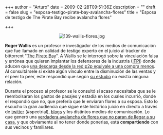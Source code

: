 +++
author = "Arturo"
date = 2009-02-28T09:51:36Z
description = ""
draft = false
slug = "esposa-testigo-pirate-bay-avalancha-flores"
title = "Esposa de testigo de The Pirate Bay recibe avalancha flores"

+++

<p align="center"><img src="http://geeksan.com/wp-content/uploads/import/139-wallis-flores.jpg" alt="139-wallis-flores.jpg" /></p> 

<p><strong>Roger Wallis</strong> es un profesor e investigador de los medios de comunicación que fue llamado en calidad de testigo experto en el juicio al tracker de bittorrent "<a href="http://geek.cl/wp-content/uploads/2009/02/thepiratebay.org">The Pirate Bay</a>". A Wallis se le interrogó sobre la vinculación falsa y errónea que quieren implantar los defensores de la industria (<a href="http://geek.cl/wp-content/uploads/2009/02/www.ifpi.org">IFPI</a>) donde aducen que <a href="http://geek.cl/wp-content/uploads/2009/02/judge-17000-illegal-downloads-dont-equal-17000-lost-sales.ars">una descarga desde la red p2p equivale a una compra menos</a>. Al consultársele si existe algún vínculo entre la disminución de las ventas y el peer to peer, este respondió que según <a href="http://geek.cl/wp-content/uploads/2009/02/io.html">su estudio</a> no existía ninguna relación.</p> 

<p>Durante el proceso al profesor se le consultó si acaso necesitaba que se le reembolsaran los gastos de pasajes y estadía en los cuales incurrió, donde el respondió que no, que prefería que le enviaran flores a su esposa. Esto lo escucho la gran audiencia que sigue este histórico juicio en directo a través de <a href="http://geek.cl/wp-content/uploads/2009/02/spectrial">twitter</a> (#spectrial), <a href="http://trial.thepiratebay.org/">blogs</a> y los distintos medios de comunicación. Lo que generó una <a href="http://geek.cl/wp-content/uploads/2009/02/pirate-bay-witness-wife-overwhelmed-with-flowers-090227">verdadera avalancha de flores que no paran de llegar a su casa</a>, y que obviamente al no tener donde ponerlas, está <strong>compartiendo</strong> con sus vecinos y familiares.</p>